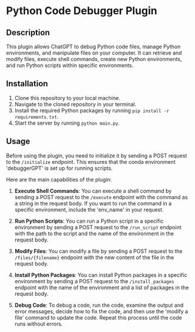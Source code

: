 # Python Code Debugger Plugin

## Description
This plugin allows ChatGPT to debug Python code files, manage Python environments, and manipulate files on your computer. It can retrieve and modify files, execute shell commands, create new Python environments, and run Python scripts within specific environments.

## Installation
1. Clone this repository to your local machine.
2. Navigate to the cloned repository in your terminal.
3. Install the required Python packages by running `pip install -r requirements.txt`.
4. Start the server by running `python main.py`.

## Usage
Before using the plugin, you need to initialize it by sending a POST request to the `/initialize` endpoint. This ensures that the conda environment 'debuggerGPT' is set up for running scripts.

Here are the main capabilities of the plugin:

1. **Execute Shell Commands**: You can execute a shell command by sending a POST request to the `/execute` endpoint with the command as a string in the request body. If you want to run the command in a specific environment, include the 'env_name' in your request.

2. **Run Python Scripts**: You can run a Python script in a specific environment by sending a POST request to the `/run_script` endpoint with the path to the script and the name of the environment in the request body.

3. **Modify Files**: You can modify a file by sending a POST request to the `/files/{filename}` endpoint with the new content of the file in the request body.

4. **Install Python Packages**: You can install Python packages in a specific environment by sending a POST request to the `/install_packages` endpoint with the name of the environment and a list of packages in the request body.

5. **Debug Code**: To debug a code, run the code, examine the output and error messages, decide how to fix the code, and then use the 'modify a file' command to update the code. Repeat this process until the code runs without errors.
